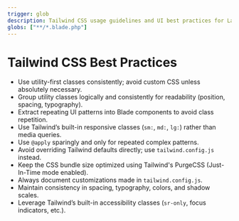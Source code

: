 ```yaml
---
trigger: glob
description: Tailwind CSS usage guidelines and UI best practices for Laravel, Vue, and React projects
globs: ["**/*.blade.php"]
---
```


# Tailwind CSS Best Practices

- Use utility-first classes consistently; avoid custom CSS unless absolutely necessary.
- Group utility classes logically and consistently for readability (position, spacing, typography).
- Extract repeating UI patterns into Blade components to avoid class repetition.
- Use Tailwind’s built-in responsive classes (`sm:`, `md:`, `lg:`) rather than media queries.
- Use `@apply` sparingly and only for repeated complex patterns.
- Avoid overriding Tailwind defaults directly; use `tailwind.config.js` instead.
- Keep the CSS bundle size optimized using Tailwind's PurgeCSS (Just-In-Time mode enabled).
- Always document customizations made in `tailwind.config.js`.
- Maintain consistency in spacing, typography, colors, and shadow scales.
- Leverage Tailwind’s built-in accessibility classes (`sr-only`, focus indicators, etc.).